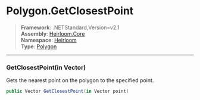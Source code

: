 # Polygon.GetClosestPoint

> **Framework**: .NETStandard,Version=v2.1  
> **Assembly**: [Heirloom.Core][0]  
> **Namespace**: [Heirloom][0]  
> **Type**: [Polygon][1]  

--------------------------------------------------------------------------------

### GetClosestPoint(in Vector)

Gets the nearest point on the polygon to the specified point.

```cs
public Vector GetClosestPoint(in Vector point)
```

[0]: ..\Heirloom.Core.md
[1]: Heirloom.Polygon.md

